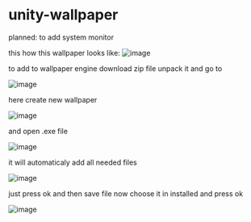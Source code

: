 ﻿# unity-wallpaper

planned:
to add system monitor




this how this wallpaper looks like:
![image](https://github.com/user-attachments/assets/cd9ccc83-604b-4d4f-971f-e5cbffee1885)

to add to wallpaper engine download zip file unpack it and go to

![image](https://github.com/user-attachments/assets/9e6e66b5-8be1-4a75-beb9-a6b43b19504b)

here create new wallpaper

![image](https://github.com/user-attachments/assets/0307fcb8-f5e2-4de6-a60d-9c9f258c36ac)

and open .exe file 

![image](https://github.com/user-attachments/assets/d7d697e2-cbf2-4419-aa00-8d56cb9ca5af)

it will automaticaly add all needed files

![image](https://github.com/user-attachments/assets/f7e32472-914f-4de0-b551-b10e55950217)

just press ok and then save file
now choose it in installed and press ok

![image](https://github.com/user-attachments/assets/df4c2493-d60d-413b-af39-5647b4734a50)

